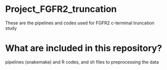 # Project_FGFR2_truncation
These are the pipelines and codes used for FGFR2 c-terminal truncation study

# What are included in this repository?
pipelines (snakemake) and R codes, and sh files to preprocessing the data
